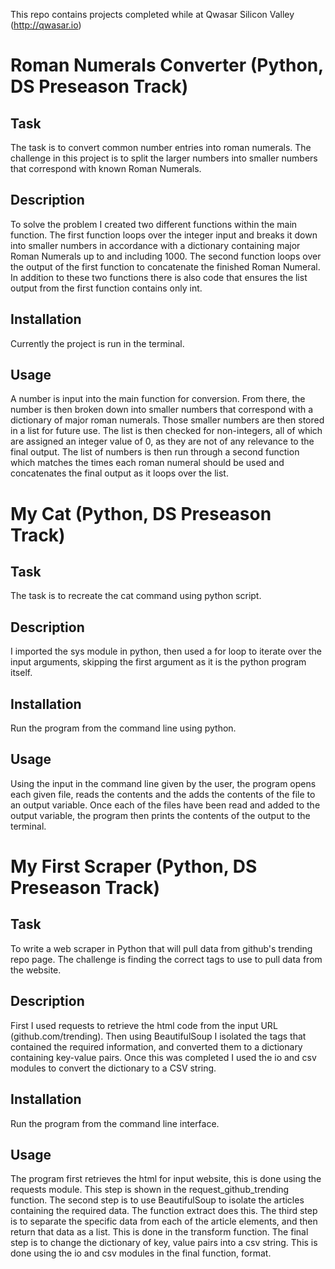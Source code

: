 This repo contains projects completed while at Qwasar Silicon Valley (http://qwasar.io) 

# Roman Numerals Converter (Python, DS Preseason Track)

## Task
The task is to convert common number entries into roman numerals. The challenge in this project is to split the larger numbers into smaller numbers that correspond with known Roman Numerals.

## Description
To solve the problem I created two different functions within the main function. 
The first function loops over the integer input and breaks it down into smaller numbers in accordance with a dictionary containing major Roman Numerals up to and including 1000.
The second function loops over the output of the first function to concatenate the finished Roman Numeral. 
In addition to these two functions there is also code that ensures the list output from the first function contains only int. 

## Installation
Currently the project is run in the terminal. 

## Usage
A number is input into the main function for conversion. From there, the number is then broken down into smaller numbers that correspond with a dictionary of major roman numerals.
Those smaller numbers are then stored in a list for future use. The list is then checked for non-integers, all of which are assigned an integer value of 0, as they are not of any relevance to the final output.
The list of numbers is then run through a second function which matches the times each roman numeral should be used and concatenates the final output as it loops over the list. 
  
# My Cat (Python, DS Preseason Track)

## Task
The task is to recreate the cat command using python script.

## Description
I imported the sys module in python, then used a for loop to iterate over the input arguments, skipping the first argument as it is the python program itself.


## Installation
Run the program from the command line using python.

## Usage
Using the input in the command line given by the user, the program opens each given file, reads the contents and the adds the contents of the file to an output variable. 
Once each of the files have been read and added to the output variable, the program then prints the contents of the output to the terminal. 

# My First Scraper (Python, DS Preseason Track)

## Task
To write a web scraper in Python that will pull data from github's trending repo page. 
The challenge is finding the correct tags to use to pull data from the website. 

## Description
First I used requests to retrieve the html code from the input URL (github.com/trending). 
Then using BeautifulSoup I isolated the tags that contained the required information, and converted them
to a dictionary containing key-value pairs. Once this was completed I used the io and csv modules to convert
the dictionary to a CSV string.

## Installation
Run the program from the command line interface. 

## Usage
The program first retrieves the html for input website, this is done using the requests module.
This step is shown in the request_github_trending function. 
The second step is to use BeautifulSoup to isolate the articles containing the required data. 
The function extract does this.
The third step is to separate the specific data from each of the article elements, and then return that data
as a list. 
This is done in the transform function. 
The final step is to change the dictionary of key, value pairs into a csv string. 
This is done using the io and csv modules in the final function, format.
